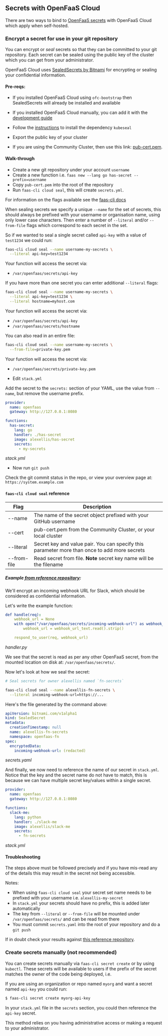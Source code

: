 ## Secrets with OpenFaaS Cloud

There are two ways to bind to [OpenFaaS secrets](/reference/secrets) with OpenFaaS Cloud which apply when self-hosted.

### Encrypt a secret for use in your git repository

You can encrypt or *seal* secrets so that they can be committed to your git repository. Each secret can be sealed using the public key of the cluster which you can get from your administrator.

OpenFaaS Cloud uses [SealedSecrets by Bitnami](https://github.com/bitnami-labs/sealed-secrets) for encrypting or sealing your confidential information.

#### Pre-reqs:

* If you installed OpenFaaS Cloud using `ofc-bootstrap` then SealedSecrets will already be installed and available

* If you installed OpenFaaS Cloud manually, you can add it with the [development guide](https://github.com/openfaas/openfaas-cloud/tree/master/docs#sealedsecret-support)

* Follow the [instructions](https://github.com/openfaas/faas-cli#openfaas-cloud-extensions) to install the dependency `kubeseal`

* Export the public key of your cluster

* If you are using the Community Cluster, then use this link: [pub-cert.pem](https://github.com/openfaas/cloud-functions/blob/master/pub-cert.pem).

#### Walk-through

* Create a new git repository under your account `username`
* Create a new function i.e. `faas new --lang go has-secret --prefix=username`
* Copy `pub-cert.pem` into the root of the repository
* Run `faas-cli cloud seal`, this will create `secrets.yml`.

For information on the flags available see the [faas-cli docs](https://github.com/openfaas/faas-cli#openfaas-cloud-extensions)

When sealing secrets we specify a unique `--name` for the set of secrets, this should always be prefixed with your username or organisation name, using only lower case characters. Then enter a number of `--literal` and/or `--from-file` flags which correspond to each secret in the set.

So if we wanted to seal a single secret called `api-key` with a value of `test1234` we could run:

```sh
faas-cli cloud seal --name username-my-secrets \
  --literal api-key=test1234
```

Your function will access the secret via:

* `/var/openfaas/secrets/api-key`

If you have more than one secret you can enter additional `--literal` flags:

```sh
faas-cli cloud seal --name username-my-secrets \
  --literal api-key=test1234 \
  --literal hostname=myhost.com
```

Your function will access the secret via:

* `/var/openfaas/secrets/api-key`
* `/var/openfaas/secrets/hostname`

You can also read in an entire file:

```sh
faas-cli cloud seal --name username-my-secrets \
  --from-file=private-key.pem
```

Your function will access the secret via:

* `/var/openfaas/secrets/private-key.pem`

* Edit `stack.yml`

Add the secret to the `secrets:` section of your YAML, use the value from `--name`, but remove the username prefix.

```yaml
provider:
  name: openfaas
  gateway: http://127.0.0.1:8080

functions:
  has-secret:
    lang: go
    handler: ./has-secret
    image: alexellis/has-secret
    secrets:
      - my-secrets
```
*stack.yml*

* Now run `git push`

Check the git commit status in the repo, or view your overview page at: `https://system.example.com`

#### `faas-cli cloud seal` reference

| Flag              | Description |
|-------------------|-------------------------|
| --name            | The name of the secret object prefixed with your GitHub username |
| --cert            | pub-cert.pem from the Community Cluster, or your local cluster |
| --literal         | Secret key and value pair. You can specify this parameter more than once to add more secrets |
| --from-file       | Read secret from file. **Note** secret key name will be the filename |

##### Example [from reference repository](https://github.com/alexellis/my-fn):

We'll encrypt an incoming webhook URL for Slack, which should be considered as confidential information.

Let's write the example function:

```yaml
def handle(req):
    webhook_url = None
    with open("/var/openfaas/secrets/incoming-webhook-url") as webhook_url_text:
        webhook_url = webhook_url_text.read().strip()

    respond_to_user(req, webhook_url)
```
*handler.py*

We see that the secret is read as per any other OpenFaaS secret, from the mounted location on disk at: `/var/openfaas/secrets/`.

Now let's look at how we seal the secret:

```sh
# Seal secrets for owner alexellis named `fn-secrets`

faas-cli cloud seal --name alexellis-fn-secrets \
  --literal incoming-webhook-url=https://...
```

Here's the file generated by the command above:

```yaml
apiVersion: bitnami.com/v1alpha1
kind: SealedSecret
metadata:
  creationTimestamp: null
  name: alexellis-fn-secrets
  namespace: openfaas-fn
spec:
  encryptedData:
    incoming-webhook-url: (redacted)
```
*secrets.yaml*

And finally, we now need to reference the name of our secret in `stack.yml`. Notice that the key and the secret name do not have to match, this is because we can have multiple secret key/values within a single secret.

```yaml
provider:
  name: openfaas
  gateway: http://127.0.0.1:8080

functions:
  slack-me:
    lang: python
    handler: ./slack-me
    image: alexellis/slack-me
    secrets:
      - fn-secrets
```
*stack.yml*

#### Troubleshooting

The steps above must be followed precisely and if you have mis-read any of the details this may result in the secret not being accessible.

Notes:

* When using `faas-cli cloud seal` your secret set name needs to be prefixed with your username i.e. `alexellis-my-secret`
* In `stack.yml` your secrets should have no prefix, this is added later automatically
* The key from `--literal` or `--from-file` will be mounted under `/var/openfaas/secrets/` and can be read from there
* You must commit `secrets.yaml` into the root of your repository and do a `git push`

If in doubt check your results against [this reference repository](https://github.com/openfaas/cloud-functions).

### Create secrets manually (not recommended)

You can create secrets manually via `faas-cli secret create` or by using `kubectl`. These secrets will be available to users if the prefix of the secret matches the owner of the code being deployed, i.e.

If you are using an organization or repo named `myorg` and want a secret named `api-key` you could run:

```sh
$ faas-cli secret create myorg-api-key
```

In your `stack.yml` file in the `secrets` section, you could then reference the `api-key` secret.

This method relies on you having administrative access or making a request to your administrator.
